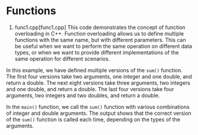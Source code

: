 # Functions

1) func1.cpp[func1.cpp]
   This code demonstrates the concept of function overloading in C++. 
Function overloading allows us to define multiple functions with the same name, but with different parameters. 
This can be useful when we want to perform the same operation on different data types, or when we want to provide different implementations of the same operation for different scenarios.

In this example, we have defined multiple versions of the `sum()` function. 
The first four versions take two arguments, one integer and one double, and return a double. 
The next eight versions take three arguments, two integers and one double, and return a double. 
The last four versions take four arguments, two integers and two doubles, and return a double.

In the `main()` function, we call the `sum()` function with various combinations of integer and double arguments. 
The output shows that the correct version of the `sum()` function is called each time, depending on the types of the arguments.

